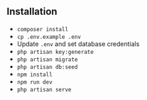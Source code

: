 ## Installation
- `composer install`
- `cp .env.example .env`
- Update `.env` and set  database credentials
- `php artisan key:generate`
- `php artisan migrate`
- `php artisan db:seed`
- `npm install`
- `npm run dev`
- `php artisan serve`

